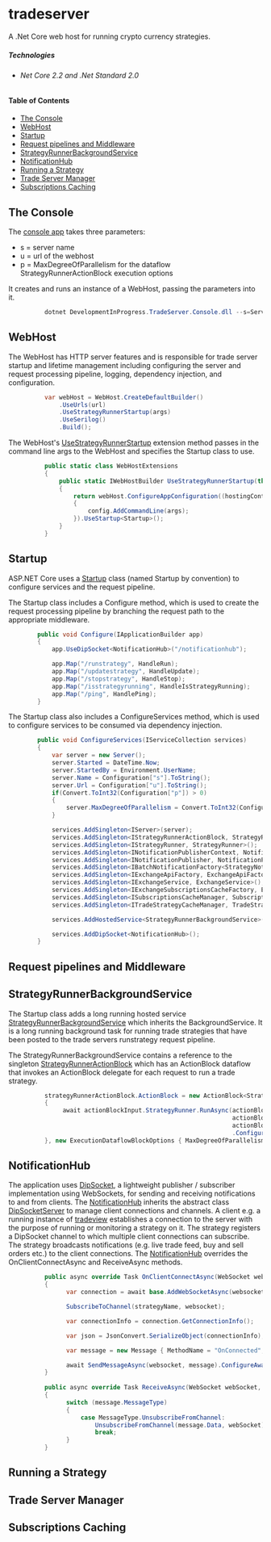 # tradeserver
A .Net Core web host for running crypto currency strategies.

##### Technologies
*	###### Net Core 2.2 and .Net Standard 2.0
#####

#### Table of Contents
* [The Console](#the-console)
* [WebHost](#webhost)
* [Startup](#startup)
* [Request pipelines and Middleware](#request-pipelines-and-middleware)
* [StrategyRunnerBackgroundService](#strategyrunnerbackgroundservice)
* [NotificationHub](#notificationhub)
* [Running a Strategy](#running-a-strategy)
* [Trade Server Manager](#trade-server-manager)
* [Subscriptions Caching](#subscriptions-caching)

## The Console
The [console app](https://github.com/grantcolley/tradeserver/blob/master/src/DevelopmentInProgress.TradeServer.Console/Program.cs) takes three parameters:
- s = server name
- u = url of the webhost
- p = MaxDegreeOfParallelism for the dataflow StrategyRunnerActionBlock execution options

It creates and runs an instance of a WebHost, passing the parameters into it.

```C#
          dotnet DevelopmentInProgress.TradeServer.Console.dll --s=ServerName --u=http://+:5500 --p=5
```

## WebHost
The WebHost has HTTP server features and is responsible for trade server startup and lifetime management including configuring the server and request processing pipeline, logging, dependency injection, and configuration.

```C#
          var webHost = WebHost.CreateDefaultBuilder()
              .UseUrls(url)
              .UseStrategyRunnerStartup(args)
              .UseSerilog()
              .Build();
```

The WebHost's [UseStrategyRunnerStartup](https://github.com/grantcolley/tradeserver/blob/master/src/DevelopmentInProgress.TradeServer.StrategyRunner.WebHost/Web/WebHostExtensions.cs) extension method passes in the command line args to the WebHost and specifies the Startup class to use.

```C#
          public static class WebHostExtensions
          {
              public static IWebHostBuilder UseStrategyRunnerStartup(this IWebHostBuilder webHost, string[] args)
              {
                  return webHost.ConfigureAppConfiguration((hostingContext, config) =>
                  {
                      config.AddCommandLine(args);
                  }).UseStartup<Startup>();
              }
          }
```

## Startup
ASP.NET Core uses a [Startup](https://github.com/grantcolley/tradeserver/blob/master/src/DevelopmentInProgress.TradeServer.StrategyRunner.WebHost/Web/Startup.cs) class (named Startup by convention) to configure services and the request pipeline.

The Startup class includes a Configure method, which is used to create the request processing pipeline by branching the request path to the appropriate middleware. 

```C#
        public void Configure(IApplicationBuilder app)
        {
            app.UseDipSocket<NotificationHub>("/notificationhub");

            app.Map("/runstrategy", HandleRun);
            app.Map("/updatestrategy", HandleUpdate);
            app.Map("/stopstrategy", HandleStop);
            app.Map("/isstrategyrunning", HandleIsStrategyRunning);
            app.Map("/ping", HandlePing);
        }
```

The Startup class also includes a ConfigureServices method, which is used to configure services to be consumed via dependency injection.

```C#
        public void ConfigureServices(IServiceCollection services)
        {
            var server = new Server();
            server.Started = DateTime.Now;
            server.StartedBy = Environment.UserName;
            server.Name = Configuration["s"].ToString();
            server.Url = Configuration["u"].ToString();
            if(Convert.ToInt32(Configuration["p"]) > 0)
            {
                server.MaxDegreeOfParallelism = Convert.ToInt32(Configuration["p"]);
            }

            services.AddSingleton<IServer>(server);
            services.AddSingleton<IStrategyRunnerActionBlock, StrategyRunnerActionBlock>();
            services.AddSingleton<IStrategyRunner, StrategyRunner>();
            services.AddSingleton<INotificationPublisherContext, NotificationPublisherContext>();
            services.AddSingleton<INotificationPublisher, NotificationPublisher>();
            services.AddSingleton<IBatchNotificationFactory<StrategyNotification>, StrategyBatchNotificationFactory>();
            services.AddSingleton<IExchangeApiFactory, ExchangeApiFactory>();
            services.AddSingleton<IExchangeService, ExchangeService>();
            services.AddSingleton<IExchangeSubscriptionsCacheFactory, ExchangeSubscriptionsCacheFactory>();
            services.AddSingleton<ISubscriptionsCacheManager, SubscriptionsCacheManager>();
            services.AddSingleton<ITradeStrategyCacheManager, TradeStrategyCacheManager>();

            services.AddHostedService<StrategyRunnerBackgroundService>();

            services.AddDipSocket<NotificationHub>();
        }
```

## Request pipelines and Middleware

## StrategyRunnerBackgroundService
The Startup class adds a long running hosted service [StrategyRunnerBackgroundService](https://github.com/grantcolley/tradeserver/blob/master/src/DevelopmentInProgress.TradeServer.StrategyRunner.WebHost/Web/HostedService/StrategyRunnerBackgroundService.cs) which inherits the BackgroundService. It is a long running background task for running trade strategies that have been posted to the trade servers runstrategy request pipeline.

The StrategyRunnerBackgroundService contains a reference to the singleton [StrategyRunnerActionBlock](https://github.com/grantcolley/tradeserver/blob/master/src/DevelopmentInProgress.TradeServer.StrategyRunner.WebHost/Web/HostedService/StrategyRunnerActionBlock.cs) which has an ActionBlock dataflow that invokes an ActionBlock<StrategyRunnerActionBlockInput> delegate for each request to run a trade strategy.

```C#
          strategyRunnerActionBlock.ActionBlock = new ActionBlock<StrategyRunnerActionBlockInput>(async actionBlockInput =>
          {
               await actionBlockInput.StrategyRunner.RunAsync(actionBlockInput.Strategy,
                                                              actionBlockInput.DownloadsPath,
                                                              actionBlockInput.CancellationToken)
                                                              .ConfigureAwait(false);
          }, new ExecutionDataflowBlockOptions { MaxDegreeOfParallelism = server.MaxDegreeOfParallelism });
```

## NotificationHub
The application uses [DipSocket](https://github.com/grantcolley/dipsocket), a lightweight publisher / subscriber implementation using WebSockets, for sending and receiving notifications to and from clients. The [NotificationHub](https://github.com/grantcolley/tradeserver/blob/master/src/DevelopmentInProgress.TradeServer.StrategyRunner.WebHost/Notification/Publishing/NotificationHub.cs) inherits the abstract class [DipSocketServer](https://github.com/grantcolley/dipsocket/blob/master/src/DipSocket/Server/DipSocketServer.cs) to manage client connections and channels. A client e.g. a running instance of [tradeview](https://github.com/grantcolley/tradeview) establishes a connection to the server with the purpose of running or monitoring a strategy on it. The strategy registers a DipSocket channel to which multiple client connections can subscribe. The strategy broadcasts notifications (e.g. live trade feed, buy and sell orders etc.) to the client connections. The [NotificationHub](https://github.com/grantcolley/tradeserver/blob/master/src/DevelopmentInProgress.TradeServer.StrategyRunner.WebHost/Notification/Publishing/NotificationHub.cs) overrides the OnClientConnectAsync and ReceiveAsync methods.

```C#
          public async override Task OnClientConnectAsync(WebSocket websocket, string clientId, string strategyName)
          {
                var connection = await base.AddWebSocketAsync(websocket).ConfigureAwait(false);

                SubscribeToChannel(strategyName, websocket);

                var connectionInfo = connection.GetConnectionInfo();

                var json = JsonConvert.SerializeObject(connectionInfo);

                var message = new Message { MethodName = "OnConnected", SenderConnectionId = "StrategyRunner", Data = json };

                await SendMessageAsync(websocket, message).ConfigureAwait(false);
          }
        
          public async override Task ReceiveAsync(WebSocket webSocket, Message message)
          {
                switch (message.MessageType)
                {
                    case MessageType.UnsubscribeFromChannel:
                        UnsubscribeFromChannel(message.Data, webSocket);
                        break;
                }
          }
```

## Running a Strategy

## Trade Server Manager

## Subscriptions Caching


